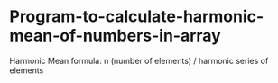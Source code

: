 # Program-to-calculate-harmonic-mean-of-numbers-in-array
Harmonic Mean formula: n (number of elements) / harmonic series of elements
